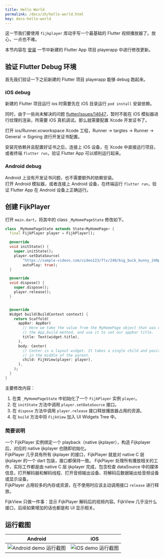 ```yaml
---
title: Hello World
permalink: /docs/zh/hello-world.html
key: docs-hello-world
---
```


这一节我们要使用 `fijkplayer` 库动手写一个最基础的 Flutter 视频播放器了。放心，一点也不难。

本节内容在 [安装](/docs/zh/install.html) 一节中新建的 Flutter App 项目 playerapp 中进行修改更新。

## 验证 Flutter Debug 环境

首先我们验证一下之前新建的 Flutter 项目 playerapp 能够 debug 跑起来。

### iOS debug

新建的 Flutter 项目运行 ios 时需要先在 iOS 目录运行 `pod install` 安装依赖。

同时，由于一些尚未解决的问题 [flutter/issues/14647](https://github.com/flutter/flutter/issues/14647)，暂时不能在 iOS 模拟器进行纹理的渲染，所需要 iOS 真机调试。那么就需要配置 Xcode 开发证书了。

打开 ios/Runner.xcworkspace Xcode 工程，Runner -> targtes -> Runner -> General -> Signing 进行开发证书配置。

安装完依赖并且配置好证书之后，连接上 iOS 设备，在 Xcode 中直接运行项目，或者终端 `flutter run`，验证 Flutter App 可以顺利运行起来。

### Android debug

Android 上没有开发证书问题，也不需要额外的依赖安装。  
打开 Android 模拟器，或者连接上 Android 设备，在终端运行 `flutter run`，验证 Flutter App 在 Android 设备上正确运行。

## 创建 FijkPlayer

打开 `main.dart`，将其中的 class `_MyHomePageState` 修改如下。

```dart
class _MyHomePageState extends State<MyHomePage> {
  final FijkPlayer player = FijkPlayer();

  @override
  void initState() {
    super.initState();
    player.setDataSource(
        "https://sample-videos.com/video123/flv/240/big_buck_bunny_240p_10mb.flv",
        autoPlay: true);
  }

  @override
  void dispose() {
    super.dispose();
    player.release();
  }


  @override
  Widget build(BuildContext context) {
    return Scaffold(
      appBar: AppBar(
        // Here we take the value from the MyHomePage object that was created by
        // the App.build method, and use it to set our appbar title.
        title: Text(widget.title),
      ),
      body: Center(
        // Center is a layout widget. It takes a single child and positions it
        // in the middle of the parent.
        child: FijkView(player: player),
      ),
    );
  }
}
```

主要修改内容：

1. 在类 `_MyHomePageState` 中初始化了一个 `FijkPlayer` 实例 `player`。
2. 在 `initState` 方法中调用 `player.setDataSource` 接口。
3. 在 `dispose` 方法中调用 `player.release` 接口释放播放器占用的资源。
4. 在 `build` 方法中将 `FijkView` 加入 UI Widgets Tree 中。

### 简要说明

一个 FijkPlayer 实例绑定一个 playback（native ijkplayer），构造 Fijkplayer 后，对应的 native ijkplayer 也随即初始化。  
FijkPlayer 几乎具有所有 ijkplayer 的接口，FijkPlayer 就是对 native C 层 ijkplayer 的一个 dart 包装，接口都保持一致。
FijkPlayer 处理所有播放相关的工作，实际工作都是由 native C 层 ijkplayer 完成，包含检查 dataSource 中的媒体信息，打开解码器和解码线程、打开音频输出设备、将解码后数据输出给音频设备或显示设备。  
FijkPlayer 占用较多的内存或资源，在不使用时应该主动调用接口 `release` 进行释放。

FijkView 只做一件事：显示 FijkPlayer 解码后的视频内容。FijkView 几乎没什么接口，后续如果增加的话也都是和 UI 显示相关。


## 运行截图

<table>
    <thead><tr>
        <th>Android</th>
        <th>iOS</th>
    </tr></thead>
    <tbody><tr>
        <td><img style="max-width: 380px" src="https://user-images.githubusercontent.com/51129600/62836505-462d4900-bc96-11e9-8a43-60ea1bcbc1c0.jpeg" alt="Android demo 运行截图" /></td>
        <td><img style="max-width: 380px" src="https://user-images.githubusercontent.com/51129600/62836503-43caef00-bc96-11e9-868d-13a88ab36a9e.jpeg" alt="iOS demo 运行截图" /></td>
    </tr></tbody>
</table>
